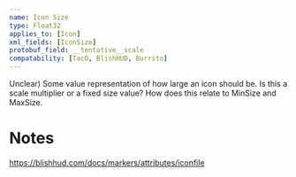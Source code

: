 ```yaml
---
name: Icon Size
type: Float32
applies_to: [Icon]
xml_fields: [IconSize]
protobuf_field: __tentative__scale
compatability: [TacO, BlishHUD, Burrito]
---
```

Unclear) Some value representation of how large an icon should be. Is this a scale multiplier or a fixed size value? How does this relate to MinSize and MaxSize.

Notes
=====
https://blishhud.com/docs/markers/attributes/iconfile
